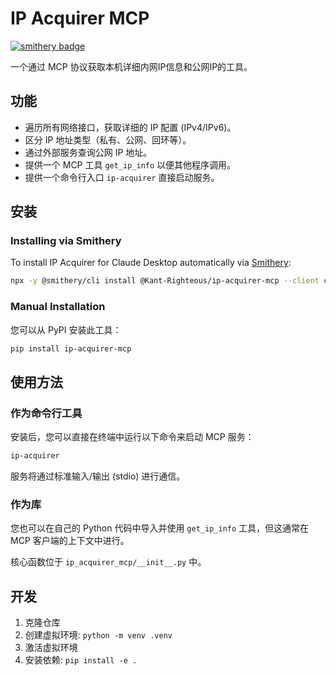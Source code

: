 # IP Acquirer MCP

[![smithery badge](https://smithery.ai/badge/@Kant-Righteous/ip-acquirer-mcp)](https://smithery.ai/server/@Kant-Righteous/ip-acquirer-mcp)

一个通过 MCP 协议获取本机详细内网IP信息和公网IP的工具。

## 功能

-   遍历所有网络接口，获取详细的 IP 配置 (IPv4/IPv6)。
-   区分 IP 地址类型（私有、公网、回环等）。
-   通过外部服务查询公网 IP 地址。
-   提供一个 MCP 工具 `get_ip_info` 以便其他程序调用。
-   提供一个命令行入口 `ip-acquirer` 直接启动服务。

## 安装

### Installing via Smithery

To install IP Acquirer for Claude Desktop automatically via [Smithery](https://smithery.ai/server/@Kant-Righteous/ip-acquirer-mcp):

```bash
npx -y @smithery/cli install @Kant-Righteous/ip-acquirer-mcp --client claude
```

### Manual Installation
您可以从 PyPI 安装此工具：

```bash
pip install ip-acquirer-mcp
```

## 使用方法

### 作为命令行工具

安装后，您可以直接在终端中运行以下命令来启动 MCP 服务：

```bash
ip-acquirer
```

服务将通过标准输入/输出 (stdio) 进行通信。

### 作为库

您也可以在自己的 Python 代码中导入并使用 `get_ip_info` 工具，但这通常在 MCP 客户端的上下文中进行。

核心函数位于 `ip_acquirer_mcp/__init__.py` 中。

## 开发

1.  克隆仓库
2.  创建虚拟环境: `python -m venv .venv`
3.  激活虚拟环境
4.  安装依赖: `pip install -e .`

